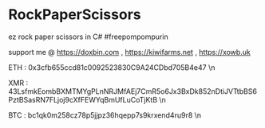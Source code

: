 # RockPaperScissors
ez rock paper scissors in C# #freepompompurin

support me @ https://doxbin.com , https://kiwifarms.net , https://xowb.uk

ETH : 0x3cfb655ccd81c0092523830C9A24CDbd705B4e47 \n

XMR : 43LsfmkEombBXMTMYgPLnNRJMfAEj7CmR5o6Jx3BxDk852nDtiJVTtbBS6PztBSasRN7FLjoj9cXfFEWYqBmUfLuCoTjKtB \n

BTC : bc1qk0m258cz78p5jjpz36hqepp7s9krxend4ru9r8 \n
